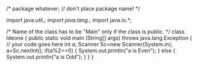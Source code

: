 /* package whatever; // don't place package name! */

import java.util.*;
import java.lang.*;
import java.io.*;

/* Name of the class has to be "Main" only if the class is public. */
class Ideone
{
	public static void main (String[] args) throws java.lang.Exception
	{
		// your code goes here
		int a;
		Scanner Sc=new Scanner(System.in);
		a=Sc.nextInt();
		if(a%2==0)
		{
			System.out.println("a is Even");
		}
		else
		{
			System.out.println("a is Odd");
		}
	}
}
